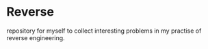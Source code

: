 # Reverse

repository for myself to collect interesting problems in my practise of reverse engineering.